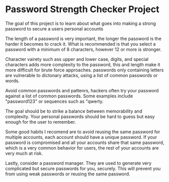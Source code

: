 # Password Strength Checker Project

The goal of this project is to learn about what goes into making a strong password to secure a users personal accounts

The length of a password is very important, the longer the password is the harder it becomes to crack it.
What is recommended is that you select a password with a minimum of 8 characters, however 12 or more is stronger.

Character vairety such ass upper and lower case, digits, and special characters adds more complexity to the password, this and length make it more difficult for brute force approaches.
passwords only containing letters are vulnerable to dictonary attacks, using a list of common passwords or words.

Avoid common passwords and pattenrs, hackers often try your password against a list of common passwords. Some examples include "password123" or sequences such as "qwerty.

The goal should be to strike a balance between memorability and complexity. Your personal passwords should be hard to guess but easy enough for the user to remember.

Some good habits I recomend are to avoid reusing the same password for multiple accounts, each account should have a unique password. If your password is compromised and all your accounts share that same password, which is a very common behavior for users, the rest of your accounts are very much at risk.

Lastly, consider a password manager. They are used to generate very complicated but secure passwords for you, securely. This will prevent you from using weak passwords or reusing the same password.
